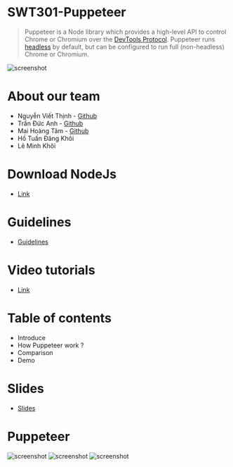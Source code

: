 # SWT301-Puppeteer
> Puppeteer is a Node library which provides a high-level API to control Chrome or Chromium over the [DevTools Protocol](https://chromedevtools.github.io/devtools-protocol/). Puppeteer runs [headless](https://developer.chrome.com/blog/headless-chrome/) by default, but can be configured to run full (non-headless) Chrome or Chromium.

![screenshot](https://i.ibb.co/G2LHY08/puppeteer.png)

# About our team
- Nguyễn Viết Thịnh - [Github](https://github.com/kouuuuuuuuu)
- Trần Đức Anh - [Github](https://github.com/tranducanh433)
- Mai Hoàng Tâm - [Github](https://github.com/Hoangtammht)
- Hồ Tuấn Đăng Khôi
- Lê Minh Khôi

# Download NodeJs 
- [Link](https://nodejs.org/en/download/)

# Guidelines

- [Guidelines](https://docs.google.com/document/d/1Q7D9UrPkdCpooqS7fSbDf1xc8JvjOHQFKi0khYc5WoQ/edit?fbclid=IwAR38_vtTMcef65-N50CWi8cPSQA3dhgMmxnTO_zmidZfEb8ORduG7fpUE2E)

# Video tutorials

- [Link](https://drive.google.com/file/d/1K1rCL2aqg7tCgd3CEDE39o791qznPchH/)

# Table of contents
- Introduce
- How Puppeteer work ?
- Comparison 
- Demo

# Slides
- [Slides](https://docs.google.com/presentation/d/1utZmG6XDHDd9qozdQaeydPCOgvEenLWvY77Zuo6GDhc/edit#slide=id.gf658401715_0_29)

# Puppeteer
![screenshot](https://i.ibb.co/2NvzWyW/290617695-416250293777809-8338954563304693727-n.png)
![screenshot](https://i.ibb.co/stCsq91/291978174-590557019177723-7270785239006059574-n.png)
![screenshot](https://i.ibb.co/2NvzWyW/290617695-416250293777809-8338954563304693727-n.png)
